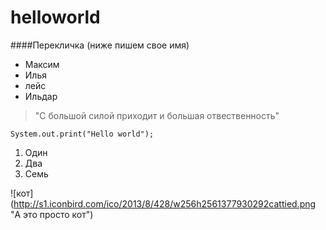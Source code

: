 # helloworld
####Перекличка (ниже пишем свое имя)
- Максим
- Илья
- лейс
- Ильдар

> "С большой силой приходит и большая отвественность"

`System.out.print("Hello world");`

1. Один
2. Два
7. Семь

![кот] (http://s1.iconbird.com/ico/2013/8/428/w256h2561377930292cattied.png "А это просто кот")
